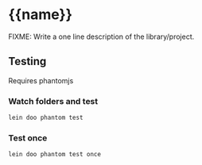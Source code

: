 # {{name}} 

FIXME: Write a one line description of the library/project.

## Testing

Requires phantomjs

### Watch folders and test

```bash
lein doo phantom test
```

### Test once

```bash
lein doo phantom test once
```


